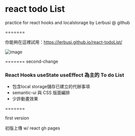 # react todo List

 practice for react hooks and localstorage
 by Lerbusi @ github

   =======

 你能夠在這裡試用：https://lerbusi.github.io/react-todoList/
 
 ![image](https://user-images.githubusercontent.com/108831232/195867119-cdd5b6ca-68dc-4cda-8294-458590c02fd4.png)


 
 =======
second-change

### React Hooks useState useEffect 為主的 To do List
- 包含local storage儲存已建立的代辦事項
- semantic-ui 與 CSS 版面編排
- 少許動畫效果

=======

first version

初版上傳  w/ react gh pages
